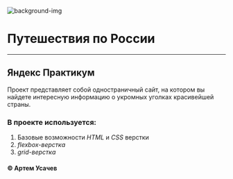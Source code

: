 ![background-img](https://github.com/Artem-Usachev/images/blob/master/729440.jpg)
# Путешествия по России
------
## Яндекс  Практикум
Проект представляет собой  одностраничный  сайт, на котором вы найдете интересную информацию
о укромных уголках красивейшей страны.
### В проекте используется: 
1. Базовые возможности _HTML_ и _CSS_ верстки 
2. _flexbox-верстка_  
4. _grid-верстка_
#### © Артем Усачев
